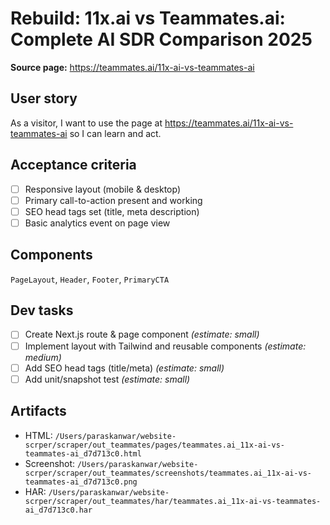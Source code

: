# Rebuild: 11x.ai vs Teammates.ai: Complete AI SDR Comparison 2025

**Source page:** https://teammates.ai/11x-ai-vs-teammates-ai

## User story
As a visitor, I want to use the page at https://teammates.ai/11x-ai-vs-teammates-ai so I can learn and act.

## Acceptance criteria
- [ ] Responsive layout (mobile & desktop)
- [ ] Primary call-to-action present and working
- [ ] SEO head tags set (title, meta description)
- [ ] Basic analytics event on page view

## Components
`PageLayout`, `Header`, `Footer`, `PrimaryCTA`

## Dev tasks
- [ ] Create Next.js route & page component _(estimate: small)_
- [ ] Implement layout with Tailwind and reusable components _(estimate: medium)_
- [ ] Add SEO head tags (title/meta) _(estimate: small)_
- [ ] Add unit/snapshot test _(estimate: small)_

## Artifacts
- HTML: `/Users/paraskanwar/website-scrper/scraper/out_teammates/pages/teammates.ai_11x-ai-vs-teammates-ai_d7d713c0.html`
- Screenshot: `/Users/paraskanwar/website-scrper/scraper/out_teammates/screenshots/teammates.ai_11x-ai-vs-teammates-ai_d7d713c0.png`
- HAR: `/Users/paraskanwar/website-scrper/scraper/out_teammates/har/teammates.ai_11x-ai-vs-teammates-ai_d7d713c0.har`
